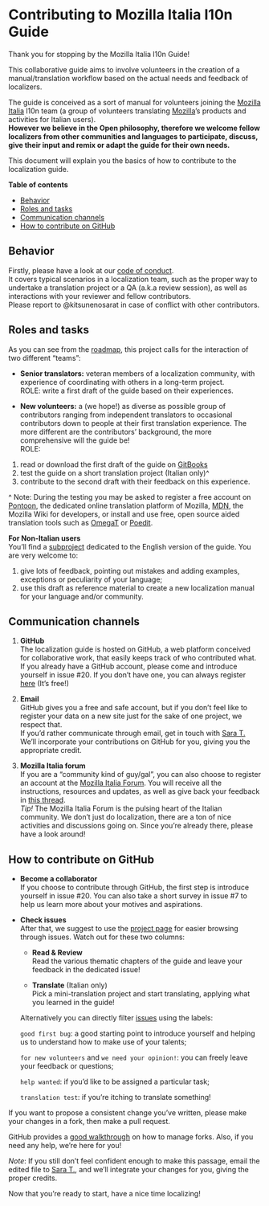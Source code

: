 # Contributing to Mozilla Italia l10n Guide

Thank you for stopping by the Mozilla Italia l10n Guide!

This collaborative guide aims to involve volunteers in the creation of a manual/translation workflow based on the actual needs and feedback of localizers.

The guide is conceived as a sort of manual for volunteers joining the [Mozilla Italia](https://www.mozillaitalia.org/) l10n team (a group of volunteers translating [Mozilla](https://www.mozilla.org)’s products and activities for Italian users).  
**However we believe in the Open philosophy, therefore we welcome fellow localizers from other communities and languages to participate, discuss, give their input and remix or adapt the guide for their own needs.**

This document will explain you the basics of how to contribute to the localization guide.

**Table of contents**

<!-- TOC depthFrom:2 depthTo:6 withLinks:1 updateOnSave:1 orderedList:0 -->

- [Behavior](#behavior)
- [Roles and tasks](#roles-and-tasks)
- [Communication channels](#communication-channels)
- [How to contribute on GitHub](#how-to-contribute-on-github)

<!-- /TOC -->


## Behavior

Firstly, please have a look at our [code of conduct](CODE_OF_CONDUCT.md).  
It covers typical scenarios in a localization team, such as the proper way to undertake a translation project or a QA (a.k.a review  session), as well as interactions with your reviewer and fellow contributors.  
Please report to @kitsunenosarat in case of conflict with other contributors.

## Roles and tasks

As you can see from the [roadmap](ROADMAP.md), this project calls for the interaction of two different “teams”:
- **Senior translators:** veteran members of a localization community, with experience of coordinating with others in a long-term project.  
ROLE: write a first draft of the guide based on their experiences.

- **New volunteers:** a (we hope!) as diverse as possible group of contributors ranging from independent translators to occasional contributors down to people at their first translation experience. The more different are the contributors’ background, the more comprehensive will the guide be!  
ROLE:
 1. read or download the first draft of the guide on [GitBooks](https://mozillaitalia.gitbooks.io/l10n-guide/)
 2. test the guide on a short translation project (Italian only)^
 3. contribute to the second draft with their feedback on this experience.

^ Note: During the testing you may be asked to register a free account on [Pontoon](https://pontoon.mozilla.org/), the dedicated online translation platform of Mozilla, [MDN](https://developer.mozilla.org/), the Mozilla Wiki for developers, or install and use free, open source aided translation tools such as [OmegaT](http://omegat.org/) or [Poedit](https://poedit.net/).

**For Non-Italian users**  
You’ll find a [subproject](https://github.com/MozillaItalia/Mozilla-Italia-l10n-guide/projects/2) dedicated to the English version of the guide. You are very welcome to:
1. give lots of feedback, pointing out mistakes and adding examples, exceptions or peculiarity of your language;
2. use this draft as reference material to create a new localization manual for your language and/or community.

## Communication channels

1. **GitHub**  
The localization guide is hosted on GitHub, a web platform conceived for collaborative work, that easily keeps track of who contributed what.
If you already have a GitHub account, please come and introduce yourself in issue #20. If you don’t have one, you can always register [here](https://github.com/join?source=header-home) (It’s free!)

2. **Email**  
GitHub gives you a free and safe account, but if you don’t feel like to register your data on a new site just for the sake of one project, we respect that.  
If you’d rather communicate through email, get in touch with [Sara T.](https://mozillians.org/u/sara_t/) We’ll incorporate your contributions on GitHub for you, giving you the appropriate credit.

3. **Mozilla Italia forum**  
If you are a “community kind of guy/gal”, you can also choose to register an account at the [Mozilla Italia Forum](https://forum.mozillaitalia.org/). You will receive all the instructions, resources and updates, as well as give back your feedback in [this thread](https://forum.mozillaitalia.org/index.php?topic=68578.0).  
_Tip!_ The Mozilla Italia Forum is the pulsing heart of the Italian community. We don’t just do localization, there are a ton of nice activities and discussions going on. Since you’re already there, please have a look around!

## How to contribute on GitHub
- **Become a collaborator**  
If you choose to contribute through GitHub, the first step is introduce yourself in issue #20. You can also take a short survey in issue #7 to help us learn more about your motives and aspirations.

- **Check issues**  
After that, we suggest to use the [project page](https://github.com/MozillaItalia/Mozilla-Italia-l10n-guide/projects/) for easier browsing through issues. Watch out for these two columns:

  - **Read & Review**  
Read the various thematic chapters of the guide and leave your feedback in the dedicated issue!

  - **Translate** (Italian only)  
Pick a mini-translation project and start translating, applying what you learned in the guide!

  Alternatively you can directly filter [issues](https://github.com/MozillaItalia/Mozilla-Italia-l10n-guide/issues) using the labels:

  `good first bug`: a good starting point to introduce yourself and helping us to understand how to make use of your talents;

  `for new volunteers` and `we need your opinion!`: you can freely leave your feedback or questions;

  `help wanted`: if you’d like to be assigned a particular task;

  `translation test`: if you’re itching to translate something!

If you want to propose a consistent change you’ve written, please make your changes in a  fork, then make a pull request.

GitHub provides a [good walkthrough](https://guides.github.com/activities/forking/) on how to manage forks. Also, if you need any help, we’re here for you!

_Note_: If you still don’t feel confident enough to make this passage, email the edited file to [Sara T.](https://mozillians.org/u/sara_t/), and we’ll integrate your changes for you, giving  the proper credits.

Now that you’re ready to start, have a nice time localizing!
